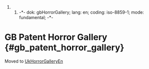 1.  1.  -\*- dok: gbHorrorGallery; lang: en; coding: iso-8859-1; mode:
        fundamental; -\*-

# GB Patent Horror Gallery {#gb_patent_horror_gallery}

Moved to [UkHorrorGalleryEn](UkHorrorGalleryEn "wikilink")
